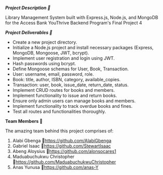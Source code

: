 ***__Project Description 📝__***

Library Management System built with Express.js, Node.js, and MongoDB for the Access Bank YouThrive Backend Program's Final Project 4



***Project Deliverables 🧩***
- Create a new project directory.
- Initialize a Node.js project and install necessary packages (Express, MongoDB, Mongoose, JWT, bcrypt).
- Implement user registration and login using JWT. 
- Hash passwords using bcrypt.
- Define Mongoose schemas for User, Book, Transaction.
- User: username, email, password, role.
- Book: title, author, ISBN, category, available_copies.
- Transaction: user, book, issue_date, return_date, status.
- Implement CRUD routes for books and members.
- Implement functionality to issue and return books.
- Ensure only admin users can manage books and members.
- Implement functionality to track overdue books and fines.
- Test all routes and functionalities thoroughly.


**Team Members 🤝**

The amazing team behind this project comprises of:
1. Alabi Gbenga 🔗https://github.com/AlabiGbenga
2. Gabriel Isaac 🔗https://github.com/StewartIsaac
3. Abeng Aloysius 🔗https://github.com/alonsocares1
4. Maduabuchukwu Christopher 🔗https://github.com/MaduabuchukwuChristopher
5. Anas Yunusa 🔗https://github.com/anas-Y

